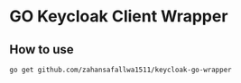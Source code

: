# GO Keycloak Client Wrapper

## How to use

```bash
go get github.com/zahansafallwa1511/keycloak-go-wrapper
```
